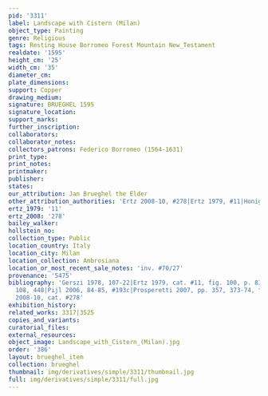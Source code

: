 ```yaml
---
pid: '3311'
label: Landscape with Cistern (Milan)
object_type: Painting
genre: Religious
tags: Resting House Borromeo Forest Mountain New_Testament
realdate: '1595'
height_cm: '25'
width_cm: '35'
diameter_cm: 
plate_dimensions: 
support: Copper
drawing_medium: 
signature: BRUEGHEL 1595
signature_location: 
support_marks: 
further_inscription: 
collaborators: 
collaborator_notes: 
collectors_patrons: Federico Borromeo (1564-1631)
print_type: 
print_notes: 
printmaker: 
publisher: 
states: 
our_attribution: Jan Brueghel the Elder
other_attribution_authorities: 'Ertz 2008-10, #278|Ertz 1979, #11|Honig database'
ertz_1979: '11'
ertz_2008: '278'
bailey_walker: 
hollstein_no: 
collection_type: Public
location_country: Italy
location_city: Milan
location_collection: Ambrosiana
location_or_most_recent_sale_notes: 'inv. #70/27'
provenance: '5475'
bibliography: 'Gerszi 1978, 107-22|Ertz 1979, cat. #11, fig. 100, p. 83, 90, 92, 107,
  108, 448|Pijl 2006, 84-85, #193c|Prosperetti 2007, pp. 357, 373-74, fig. 115|Ertz
  2008-10, cat. #278'
exhibition_history: 
related_works: 3317|3525
copies_and_variants: 
curatorial_files: 
external_resources: 
object_image: Landscape_with_Cistern_(Milan).jpg
order: '386'
layout: brueghel_item
collection: brueghel
thumbnail: img/derivatives/simple/3311/thumbnail.jpg
full: img/derivatives/simple/3311/full.jpg
---
```

